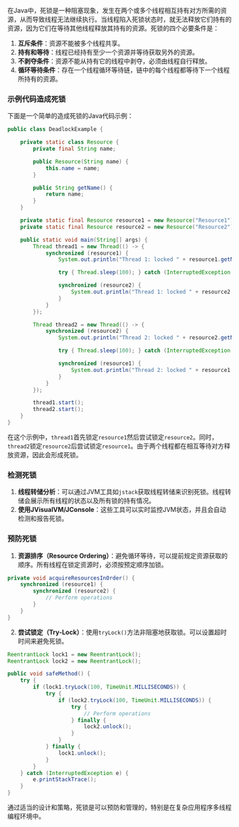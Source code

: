 在Java中，死锁是一种阻塞现象，发生在两个或多个线程相互持有对方所需的资源，从而导致线程无法继续执行。当线程陷入死锁状态时，就无法释放它们持有的资源，因为它们在等待其他线程释放其持有的资源。死锁的四个必要条件是：

1. **互斥条件**：资源不能被多个线程共享。
2. **持有和等待**：线程已经持有至少一个资源并等待获取另外的资源。
3. **不剥夺条件**：资源不能从持有它的线程中剥夺，必须由线程自行释放。
4. **循环等待条件**：存在一个线程循环等待链，链中的每个线程都等待下一个线程所持有的资源。

### 示例代码造成死锁
下面是一个简单的造成死锁的Java代码示例：

```java
public class DeadlockExample {  

    private static class Resource {  
        private final String name;  

        public Resource(String name) {  
            this.name = name;  
        }  

        public String getName() {  
            return name;  
        }  
    }  

    private static final Resource resource1 = new Resource("Resource1");  
    private static final Resource resource2 = new Resource("Resource2");  

    public static void main(String[] args) {  
        Thread thread1 = new Thread(() -> {  
            synchronized (resource1) {  
                System.out.println("Thread 1: locked " + resource1.getName());  

                try { Thread.sleep(100); } catch (InterruptedException e) {}  

                synchronized (resource2) {  
                    System.out.println("Thread 1: locked " + resource2.getName());  
                }  
            }  
        });  

        Thread thread2 = new Thread(() -> {  
            synchronized (resource2) {  
                System.out.println("Thread 2: locked " + resource2.getName());  

                try { Thread.sleep(100); } catch (InterruptedException e) {}  

                synchronized (resource1) {  
                    System.out.println("Thread 2: locked " + resource1.getName());  
                }  
            }  
        });  

        thread1.start();  
        thread2.start();  
    }  
}
```

在这个示例中，`thread1`首先锁定`resource1`然后尝试锁定`resource2`。同时，`thread2`锁定`resource2`后尝试锁定`resource1`。由于两个线程都在相互等待对方释放资源，因此会形成死锁。

### 检测死锁
1. **线程转储分析**：可以通过JVM工具如`jstack`获取线程转储来识别死锁。线程转储会展示所有线程的状态以及所有锁的持有情况。
2. **使用JVisualVM/JConsole**：这些工具可以实时监控JVM状态，并且会自动检测和报告死锁。

### 预防死锁
1. **资源排序（Resource Ordering）**：避免循环等待，可以提前规定资源获取的顺序。所有线程在锁定资源时，必须按预定顺序加锁。

```java
private void acquireResourcesInOrder() {  
    synchronized (resource1) {  
        synchronized (resource2) {  
            // Perform operations  
        }  
    }  
}
```

2. **尝试锁定（Try-Lock）**：使用`tryLock()`方法非阻塞地获取锁。可以设置超时时间来避免死锁。

```java
ReentrantLock lock1 = new ReentrantLock();  
ReentrantLock lock2 = new ReentrantLock();  

public void safeMethod() {  
    try {  
        if (lock1.tryLock(100, TimeUnit.MILLISECONDS)) {  
            try {  
                if (lock2.tryLock(100, TimeUnit.MILLISECONDS)) {  
                    try {  
                        // Perform operations  
                    } finally {  
                        lock2.unlock();  
                    }  
                }  
            } finally {  
                lock1.unlock();  
            }  
        }  
    } catch (InterruptedException e) {  
        e.printStackTrace();  
    }  
}
```

通过适当的设计和策略，死锁是可以预防和管理的，特别是在复杂应用程序多线程编程环境中。

